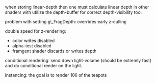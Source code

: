 when storing linear-depth then one must calculate linear depth in other shaders with utilize the depth-buffer for correct depth-visibility too.

problem with setting gl\_FragDepth: overrides early z-culling

double speed for z-rendering:
- color writes disabled
- alpha-test disabled
- framgent shader discards or writes depth

conditional rendering: send down light-volume (should be extremly fast) and do conditional render on the light.

instancing: the goal is to render 100 of the teapots